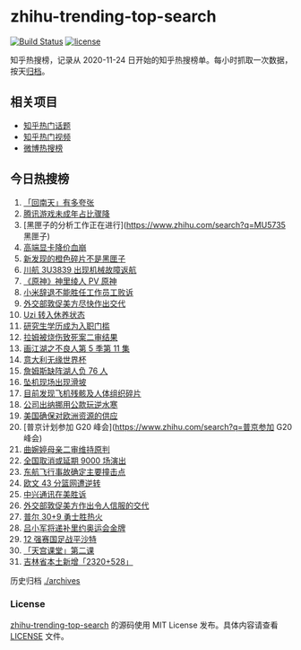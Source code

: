 # zhihu-trending-top-search

[![Build Status](https://github.com/justjavac/zhihu-trending-top-search/workflows/ci/badge.svg?branch=main)](https://github.com/justjavac/zhihu-trending-top-search/actions)
[![license](https://img.shields.io/github/license/justjavac/zhihu-trending-top-search)](https://github.com/justjavac/zhihu-trending-top-search/blob/main/LICENSE)

知乎热搜榜，记录从 2020-11-24 日开始的知乎热搜榜单。每小时抓取一次数据，按天[归档](./archives)。

## 相关项目

- [知乎热门话题](https://github.com/justjavac/zhihu-trending-hot-questions)
- [知乎热门视频](https://github.com/justjavac/zhihu-trending-hot-video)
- [微博热搜榜](https://github.com/justjavac/weibo-trending-hot-search)

## 今日热搜榜

<!-- BEGIN -->
<!-- 最后更新时间 Fri Mar 25 2022 21:41:40 GMT+0800 (China Standard Time) -->

1. [「回南天」有多夸张](https://www.zhihu.com/search?q=回南天)
1. [腾讯游戏未成年占比骤降](https://www.zhihu.com/search?q=腾讯游戏)
1. [黑匣子的分析工作正在进行](https://www.zhihu.com/search?q=MU5735 黑匣子)
1. [高端显卡降价血崩](https://www.zhihu.com/search?q=显卡降价)
1. [新发现的橙色碎片不是黑匣子](https://www.zhihu.com/search?q=黑匣子)
1. [川航 3U3839 出现机械故障返航](https://www.zhihu.com/search?q=四川航空)
1. [《原神》神里绫人 PV 原神](https://www.zhihu.com/search?q=原神)
1. [小米辞退不能胜任工作员工败诉](https://www.zhihu.com/search?q=小米辞退员工)
1. [外交部敦促美方尽快作出交代](https://www.zhihu.com/search?q=美方涉乌生物实验室)
1. [Uzi 转入休养状态](https://www.zhihu.com/search?q=uzi)
1. [研究生学历成为入职门槛](https://www.zhihu.com/search?q=研究生学历)
1. [拉姆被烧伤致死案二审结果](https://www.zhihu.com/search?q=拉姆被烧伤致死案)
1. [画江湖之不良人第 5 季第 11 集](https://www.zhihu.com/search?q=画江湖之不良人)
1. [意大利无缘世界杯](https://www.zhihu.com/search?q=意大利无缘世界杯)
1. [詹姆斯缺阵湖人负 76 人](https://www.zhihu.com/search?q=湖人)
1. [坠机现场出现滑坡](https://www.zhihu.com/search?q=坠机现场山体滑坡)
1. [目前发现飞机残骸及人体组织碎片](https://www.zhihu.com/search?q=东航飞行事故进展)
1. [公司出纳挪用公款玩逆水寒](https://www.zhihu.com/search?q=逆水寒)
1. [美国确保对欧洲资源的供应](https://www.zhihu.com/search?q=美国供应)
1. [普京计划参加 G20 峰会](https://www.zhihu.com/search?q=普京参加 G20 峰会)
1. [曲婉婷母亲二审维持原判](https://www.zhihu.com/search?q=曲婉婷)
1. [全国取消或延期 9000 场演出](https://www.zhihu.com/search?q=取消演出)
1. [东航飞行事故确定主要撞击点](https://www.zhihu.com/search?q=确定坠机事故主要撞击点)
1. [欧文 43 分篮网遭逆转](https://www.zhihu.com/search?q=篮网)
1. [中兴通讯在美胜诉](https://www.zhihu.com/search?q=中兴通讯)
1. [外交部敦促美方作出令人信服的交代](https://www.zhihu.com/search?q=外交部敦促美方)
1. [普尔 30+9 勇士胜热火](https://www.zhihu.com/search?q=勇士)
1. [吕小军将递补里约奥运会金牌](https://www.zhihu.com/search?q=吕小军递补金牌)
1. [12 强赛国足战平沙特](https://www.zhihu.com/search?q=国足)
1. [「天宫课堂」第二课](https://www.zhihu.com/search?q=天宫课堂)
1. [吉林省本土新增「2320+528」](https://www.zhihu.com/search?q=吉林疫情)

<!-- END -->

历史归档 [./archives](./archives)

### License

[zhihu-trending-top-search](https://github.com/justjavac/zhihu-trending-top-search)
的源码使用 MIT License 发布。具体内容请查看 [LICENSE](./LICENSE) 文件。
